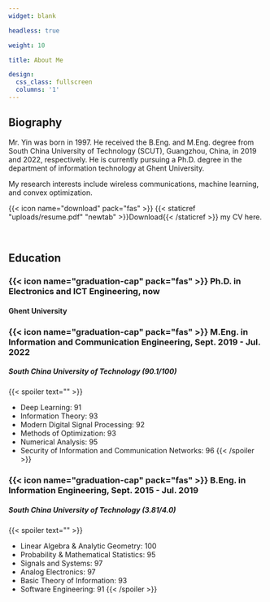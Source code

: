 ```yaml
---
widget: blank

headless: true

weight: 10

title: About Me

design:
  css_class: fullscreen
  columns: '1'
---
```


## **Biography**

Mr. Yin was born in 1997. He received the B.Eng. and M.Eng. degree from South China University of Technology (SCUT), Guangzhou, China, in 2019 and 2022, respectively. He is currently pursuing a Ph.D. degree in the department of information technology at Ghent University.

My research interests include wireless communications, machine learning, and convex optimization.

{{< icon name="download" pack="fas" >}} {{< staticref "uploads/resume.pdf" "newtab" >}}Download{{< /staticref >}} my CV here.

<br>

## **Education**

### {{< icon name="graduation-cap" pack="fas" >}} Ph.D. in **Electronics and ICT Engineering**, now
#### Ghent University

### {{< icon name="graduation-cap" pack="fas" >}} M.Eng. in **Information and Communication Engineering**, Sept. 2019 - Jul. 2022
##### South China University of Technology (90.1/100)
{{< spoiler text="" >}}
- Deep Learning: 91 
- Information Theory: 93
- Modern Digital Signal Processing: 92
- Methods of Optimization: 93
- Numerical Analysis: 95
- Security of Information and Communication Networks: 96
{{< /spoiler >}}

### {{< icon name="graduation-cap" pack="fas" >}} B.Eng. in **Information Engineering**, Sept. 2015 - Jul. 2019
##### South China University of Technology (3.81/4.0)
{{< spoiler text="" >}}
- Linear Algebra & Analytic Geometry: 100 
- Probability & Mathematical Statistics: 95
- Signals and Systems: 97
- Analog Electronics: 97
- Basic Theory of Information: 93
- Software Engineering: 91
{{< /spoiler >}}
